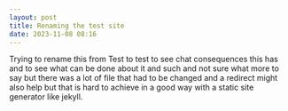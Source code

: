 ```yaml
---
layout: post
title: Renaming the test site
date: 2023-11-08 08:16
---
```

Trying to rename this from Test to test to see chat consequences this has and to see what can be done about it and such and not sure what more to say but there was a lot of file that had to be changed and a redirect might also help but that is hard to achieve in a good way with a static site generator like jekyll.

